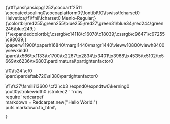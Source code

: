 {\rtf1\ansi\ansicpg1252\cocoartf2511
\cocoatextscaling0\cocoaplatform0{\fonttbl\f0\fswiss\fcharset0 Helvetica;\f1\fnil\fcharset0 Menlo-Regular;}
{\colortbl;\red255\green255\blue255;\red27\green31\blue34;\red244\green246\blue249;}
{\*\expandedcolortbl;;\cssrgb\c14118\c16078\c18039;\cssrgb\c96471\c97255\c98039;}
\paperw11900\paperh16840\margl1440\margr1440\vieww10800\viewh8400\viewkind0
\pard\tx566\tx1133\tx1700\tx2267\tx2834\tx3401\tx3968\tx4535\tx5102\tx5669\tx6236\tx6803\pardirnatural\partightenfactor0

\f0\fs24 \cf0 \
\pard\pardeftab720\sl380\partightenfactor0

\f1\fs27\fsmilli13600 \cf2 \cb3 \expnd0\expndtw0\kerning0
\outl0\strokewidth0 \strokec2 ```ruby\
require 'redcarpet'\
markdown = Redcarpet.new("Hello World!")\
puts markdown.to_html\
```\
}